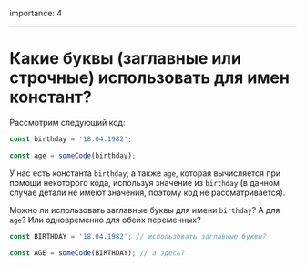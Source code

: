 importance: 4

---

# Какие буквы (заглавные или строчные) использовать для имен констант?

Рассмотрим следующий код:

```js
const birthday = '18.04.1982';

const age = someCode(birthday);
```

У нас есть константа `birthday`, а также `age`, которая вычисляется при помощи некоторого кода, используя значение из `birthday` (в данном случае детали не имеют значения, поэтому код не рассматривается).

Можно ли использовать заглавные буквы для имени `birthday`? А для `age`? Или одновременно для обеих переменных?

```js
const BIRTHDAY = '18.04.1982'; // использовать заглавные буквы?

const AGE = someCode(BIRTHDAY); // а здесь?
```

